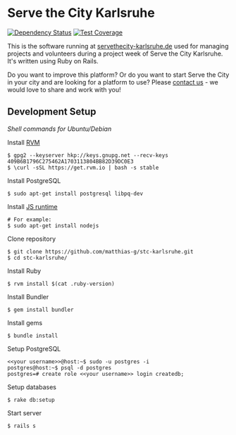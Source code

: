 Serve the City Karlsruhe
========================

[![Dependency Status](https://gemnasium.com/matthias-g/stc-karlsruhe.svg)](https://gemnasium.com/matthias-g/stc-karlsruhe)
[![Test Coverage](https://codeclimate.com/github/matthias-g/stc-karlsruhe/badges/coverage.svg)](https://codeclimate.com/github/matthias-g/stc-karlsruhe/coverage)

This is the software running at [servethecity-karlsruhe.de](https://servethecity-karlsruhe.de) used for managing
projects and volunteers during a project week of Serve the City Karlsruhe.
It's written using Ruby on Rails.

Do you want to improve this platform? Or do you want to start Serve the City in your city and are looking for a platform to use?
Please [contact us](https://servethecity-karlsruhe.de/kontakt) - we would love to share and work with you!


Development Setup
-----------------

*Shell commands for Ubuntu/Debian*

Install [RVM](https://rvm.io)
```shell
$ gpg2 --keyserver hkp://keys.gnupg.net --recv-keys 409B6B1796C275462A1703113804BB82D39DC0E3
$ \curl -sSL https://get.rvm.io | bash -s stable
```

Install PostgreSQL
```shell
$ sudo apt-get install postgresql libpq-dev
```

Install [JS runtime](https://github.com/rails/execjs#execjs)
```shell
# For example:
$ sudo apt-get install nodejs
```

Clone repository
```shell
$ git clone https://github.com/matthias-g/stc-karlsruhe.git
$ cd stc-karlsruhe/
```

Install Ruby
```shell
$ rvm install $(cat .ruby-version)
```

Install Bundler
```shell
$ gem install bundler
```

Install gems
```shell
$ bundle install
```

Setup PostgreSQL
```
<<your username>>@host:~$ sudo -u postgres -i
postgres@host:~$ psql -d postgres
postgres=# create role <<your username>> login createdb;
```

Setup databases
```shell
$ rake db:setup
```

Start server
```shell
$ rails s
```
